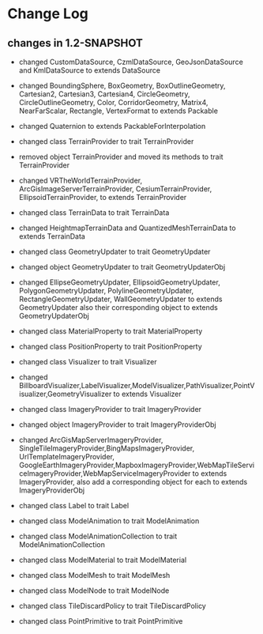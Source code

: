 Change Log
==========

## changes in 1.2-SNAPSHOT

* changed CustomDataSource, CzmlDataSource, GeoJsonDataSource and KmlDataSource to extends DataSource

* changed BoundingSphere, BoxGeometry, BoxOutlineGeometry, Cartesian2, Cartesian3, Cartesian4, CircleGeometry,
CircleOutlineGeometry, Color, CorridorGeometry, Matrix4, NearFarScalar, Rectangle,
VertexFormat to extends Packable

* changed Quaternion to extends PackableForInterpolation

* changed class TerrainProvider to trait TerrainProvider

* removed object TerrainProvider and moved its methods to trait TerrainProvider

* changed VRTheWorldTerrainProvider, ArcGisImageServerTerrainProvider, CesiumTerrainProvider, EllipsoidTerrainProvider,
to extends TerrainProvider

* changed class TerrainData to trait TerrainData

* changed HeightmapTerrainData and QuantizedMeshTerrainData to extends TerrainData

* changed class GeometryUpdater to trait GeometryUpdater

* changed object GeometryUpdater to trait GeometryUpdaterObj

* changed EllipseGeometryUpdater, EllipsoidGeometryUpdater, PolygonGeometryUpdater,
PolylineGeometryUpdater, RectangleGeometryUpdater, WallGeometryUpdater to extends GeometryUpdater
also their corresponding object to extends GeometryUpdaterObj

* changed class MaterialProperty to trait MaterialProperty

* changed class PositionProperty to trait PositionProperty

* changed class Visualizer to trait Visualizer

* changed BillboardVisualizer,LabelVisualizer,ModelVisualizer,PathVisualizer,PointVisualizer,GeometryVisualizer
to extends Visualizer

* changed class ImageryProvider to trait ImageryProvider

* changed object ImageryProvider to trait ImageryProviderObj

* changed ArcGisMapServerImageryProvider, SingleTileImageryProvider,BingMapsImageryProvider, UrlTemplateImageryProvider,
GoogleEarthImageryProvider,MapboxImageryProvider,WebMapTileServiceImageryProvider,WebMapServiceImageryProvider
to extends ImageryProvider, also add a corresponding object for each to extends ImageryProviderObj

* changed class Label to trait Label

* changed class ModelAnimation to trait ModelAnimation

* changed class ModelAnimationCollection to trait ModelAnimationCollection

* changed class ModelMaterial to trait ModelMaterial

* changed class ModelMesh to trait ModelMesh

* changed class ModelNode to trait ModelNode

* changed class TileDiscardPolicy to trait TileDiscardPolicy

* changed class PointPrimitive to trait PointPrimitive


